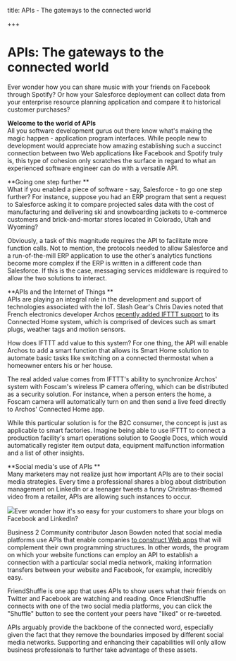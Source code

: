 title: APIs - The gateways to the connected world

+++


# APIs: The gateways to the connected world

Ever wonder how you can share music with your friends on Facebook through Spotify? Or how your Salesforce deployment can collect data from your enterprise resource planning application and compare it to historical customer purchases?

**Welcome to the world of APIs**  
All you software development gurus out there know what's making the magic happen - application program interfaces. While people new to development would appreciate how amazing establishing such a succinct connection between two Web applications like Facebook and Spotify truly is, this type of cohesion only scratches the surface in regard to what an experienced software engineer can do with a versatile API. 

**Going one step further **  
What if you enabled a piece of software - say, Salesforce - to go one step further? For instance, suppose you had an ERP program that sent a request to Salesforce asking it to compare projected sales data with the cost of manufacturing and delivering ski and snowboarding jackets to e-commerce customers and brick-and-mortar stores located in Colorado, Utah and Wyoming? 

Obviously, a task of this magnitude requires the API to facilitate more function calls. Not to mention, the protocols needed to allow Salesforce and a run-of-the-mill ERP application to use the other's analytics functions become more complex if the ERP is written in a different code than Salesforce. If this is the case, messaging services middleware is required to allow the two solutions to interact.  

**APIs and the Internet of Things **  
APIs are playing an integral role in the development and support of technologies associated with the IoT. Slash Gear's Chris Davies noted that French electronics developer Archos [recently added IFTTT support](http://www.slashgear.com/archos-adds-ifttt-to-connected-home-system-29360938/) to its Connected Home system, which is comprised of devices such as smart plugs, weather tags and motion sensors. 

How does IFTTT add value to this system? For one thing, the API will enable Archos to add a smart function that allows its Smart Home solution to automate basic tasks like switching on a connected thermostat when a homeowner enters his or her house. 

The real added value comes from IFTTT's ability to synchronize Archos' system with Foscam's wireless IP camera offering, which can be distributed as a security solution. For instance, when a person enters the home, a Foscam camera will automatically turn on and then send a live feed directly to Archos' Connected Home app. 

While this particular solution is for the B2C consumer, the concept is just as applicable to smart factories. Imagine being able to use IFTTT to connect a production facility's smart operations solution to Google Docs, which would automatically register item output data, equipment malfunction information and a list of other insights.

**Social media's use of APIs **  
Many marketers may not realize just how important APIs are to their social media strategies. Every time a professional shares a blog about distribution management on LinkedIn or a teenager tweets a funny Christmas-themed video from a retailer, APIs are allowing such instances to occur. 

![](http://pictures.brafton.com/x_0_0_0_14106385_800.jpg)Ever wonder how it's so easy for your customers to share your blogs on Facebook and LinkedIn?

Business 2 Community contributor Jason Bowden noted that social media platforms use APIs that enable companies [to construct Web apps](http://www.business2community.com/social-media/social-media-apis-data-collection-strategies-0887426) that will complement their own programming structures. In other words, the program on which your website functions can employ an API to establish a connection with a particular social media network, making information transfers between your website and Facebook, for example, incredibly easy. 

FriendShuffle is one app that uses APIs to show users what their friends on Twitter and Facebook are watching and reading. Once FriendShuffle connects with one of the two social media platforms, you can click the "Shuffle" button to see the content your peers have "liked" or re-tweeted. 

APIs arguably provide the backbone of the connected word, especially given the fact that they remove the boundaries imposed by different social media networks. Supporting and enhancing their capabilities will only allow business professionals to further take advantage of these assets.
